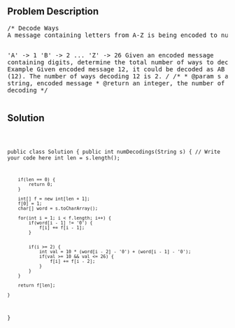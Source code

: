 <!--
<style>
  body { font-family: Arial, sans-serif; }
  .container { max-width: 1000px; margin: auto; padding: 20px; }
  .comment-block { background-color: #f9f9f9; padding: 10px; border-left: 5px solid #ccc; }
  .code-block { background-color: #f4f4f4; padding: 10px; border: 1px solid #ddd; }
</style>
-->

<div class='container'>
<h2>Problem Description</h2>
<div class='comment-block'>
<pre>
/* Decode Ways 
A message containing letters from A-Z is being encoded to numbers using the following mapping:

'A' -> 1
'B' -> 2
...
'Z' -> 26
Given an encoded message containing digits, determine the total number of ways to decode it.
Example
Given encoded message 12, it could be decoded as AB (1 2) or L (12).
The number of ways decoding 12 is 2.
*/
    /**
     * @param s a string,  encoded message
     * @return an integer, the number of ways decoding
     */
</pre>
</div>

<h2>Solution</h2>
<div class='code-block'>
<pre><code class='language-java'>

public class Solution {
    public int numDecodings(String s) {
        // Write your code here
        int len = s.length();
        
        if(len == 0) {
            return 0;
        }
        
        int[] f = new int[len + 1];
        f[0] = 1;
        char[] word = s.toCharArray();
        
        for(int i = 1; i < f.length; i++) {
            if(word[i - 1] != '0') {
                f[i] += f[i - 1];
            }
            
            
            if(i >= 2) {
                int val = 10 * (word[i - 2] - '0') + (word[i - 1] - '0');
                if(val >= 10 && val <= 26) {
                    f[i] += f[i - 2];
                }
            }
        }
        
        return f[len];
        
    }
}</code></pre>
</div>
</div>
